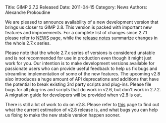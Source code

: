 Title: GIMP 2.7.2 Released
Date: 2011-04-15
Category: News
Authors: Alexandre Prokoudine

We are pleased to announce availability of a new development version that brings us closer to GIMP 2.8. This version is packed with important new features and improvements. For a complete list of changes since 2.7.1 please refer to [NEWS](https://web.archive.org/web/20120801115204/http://developer.gimp.org/NEWS) page, while the [release notes](http://www.gimp.org/release-notes/gimp-2.7.html) summarize changes in the whole 2.7.x series.

Please note that the whole 2.7.x series of versions is considered unstable and is not recommended for use in production even though it might just work for you. Our intention is to make development versions available for passionate users who can provide useful feedback to help us fix bugs and streamline implementation of some of the new features. The upcoming v2.8 also introduces a huge amount of API deprecations and additions that have the potential to break existing 3rd party scripts and plug-ins. Please file bugs for all plug-ins and scripts that do work in v2.6, but don't work in 2.7.2. A migration guide for developers will be provided when v2.8 is out.

There is still a lot of work to do on v2.8. Please refer to [this](https://web.archive.org/web/20120801115204/http://tasktaste.com/projects/Enselic/gimp-2-8) page to find out what the current estimation of v2.8 release is, and what bugs you can help us fixing to make the new stable version happen sooner.

